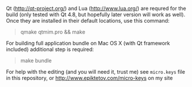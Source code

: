 Qt (http://qt-project.org/) and Lua (http://www.lua.org/) are requred for the
build (only tested with Qt 4.8, but hopefully later version will work as well).
Once they are installed in their default locations, use this command:

> qmake qtmim.pro && make

For building full application bundle on Mac OS X (with Qt framework included)
additional step is required:

> make bundle

For help with the editing (and you will need it, trust me) see `micro.keys`
file in this repository, or http://www.epiktetov.com/micro-keys on my site

